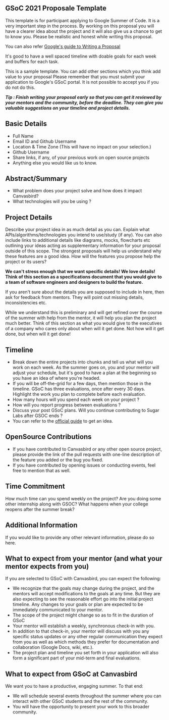 ## GSoC 2021 Proposale Template

This template is for participant applying to Google Summer of Code. It is a very important step in the process. By working on this proposal you will have a clearer idea about the project and it will also give us a chance to get to know you. Please be realistic and honest while writing this proposal. 

You can also refer [Google's guide to Writing a Proposal](https://google.github.io/gsocguides/student/writing-a-proposal)

It's good to have a well spaced timeline with doable goals for each week and buffers for each task. 

This is a sample template. You can add other sections which you think add value to your proposal
Please remember that you must submit your application to Google's GSoC portal. It is not possible to accept you if you do not do this.

***Tip : Finish writing your proposal early so that you can get it reviewed by your mentors and the community, before the deadline. They can give you valuable suggestions on your timeline and project details.***

## Basic Details

- Full Name
- Email ID and Github Username
- Location & Time Zone (This will have no impact on your selection.)
- Github Username
- Share links, if any, of your previous work on open source projects
- Anything else you would like us to know.

## Abstract/Summary

- What problem does your project solve and how does it impact Canvasbird?
- What technologies will you be using ?

## Project Details

Describe your project idea in as much detail as you can. Explain what APIs/algorithms/technologies you intend to use/study (if any). You can also include links to additional details like diagrams, mocks, flowcharts etc outlining your ideas acting as supplementary information for your proposal outside of this scope.
The strongest proposals will help us understand why these features are a good idea. How will the features you propose help the project or its users?

**We can't stress enough that we want specific details! We love details! Think of this section as a specifications document that you would give to a team of software engineers and designers to build the feature.**

If you aren't sure about the details you are supposed to include in here, then ask for feedback from mentors. They will point out missing details, inconsistencies etc.

While we understand this is preliminary and will get refined over the course of the summer with help from the mentor, it will help you plan the project much better. Think of this section as what you would give to the executives of a company who cares only about when will it get done. Not how will it get done, but when will it get done!

## Timeline

- Break down the entire projects into chunks and tell us what will you work on each week.
As the summer goes on, you and your mentor will adjust your schedule, but it's good to have a plan at the beginning so you have an idea of where you're headed.
- If you will be off-the-grid for a few days, then mention those in the timeline.
GSoC has three evaluations, once after every 30 days. Highlight the work you plan to complete before each evaluation.
- How many hours will you spend each week on your project ?
- How will you report progress between evaluations ?
- Discuss your post GSoC plans. Will you continue contributing to Sugar Labs after GSOC ends ?
- You can refer to the [official guide](https://google.github.io/gsocguides/student/proposal-example-1) to get an idea. 

## OpenSource Contributions

- If you have contributed to Canvasbird or any other open source project, please provide the link of the pull requests with one-line description of the feature you added or the bug you fixed.
- If you have contributed by opening issues or conducting events, feel free to mention that as well.

## Time Commitment

How much time can you spend weekly on the project? Are you doing some other internship along with GSOC? What happens when your college reopens after the summer break?

## Additional Information 

If you would like to provide any other relevant information, please do so here.

## What to expect from your mentor (and what your mentor expects from you)

If you are selected to GSoC with Canvasbird, you can expect the following:
- We recognize that the goals may change during the project, and the mentors will accept modifications to the goals at any time. But they are also expecting to see the reasonable effort go into the initial project timeline. Any changes to your goals or plan are expected to be immediately communicated to your mentor.
- The scope of the project might change so as to fit in the duration of GSoC
- Your mentor will establish a weekly, synchronous check-in with you.
- In addition to that check-in, your mentor will discuss with you any specific status updates or any other regular communication they expect from you as well as which methods they prefer for documentation and collaboration (Google Docs, wiki, etc.).
- The project plan and timeline you set forth in your application will also form a significant part of your mid-term and final evaluations.

## What to expect from GSoC at Canvasbird

We want you to have a productive, engaging summer. To that end:
- We will schedule several events throughout the summer where you can interact with other GSoC students and the rest of the community.
- You will have the opportunity to present your work to this broader community.		

